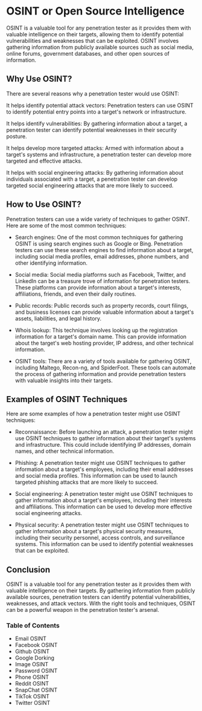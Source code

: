 # OSINT or Open Source Intelligence

OSINT is a valuable tool for any penetration tester as it provides them with valuable intelligence on their targets, allowing them to identify potential vulnerabilities and weaknesses that can be exploited. OSINT involves gathering information from publicly available sources such as social media, online forums, government databases, and other open sources of information.

## Why Use OSINT?

There are several reasons why a penetration tester would use OSINT:

It helps identify potential attack vectors: Penetration testers can use OSINT to identify potential entry points into a target's network or infrastructure.

It helps identify vulnerabilities: By gathering information about a target, a penetration tester can identify potential weaknesses in their security posture.

It helps develop more targeted attacks: Armed with information about a target's systems and infrastructure, a penetration tester can develop more targeted and effective attacks.

It helps with social engineering attacks: By gathering information about individuals associated with a target, a penetration tester can develop targeted social engineering attacks that are more likely to succeed.

## How to Use OSINT?

Penetration testers can use a wide variety of techniques to gather OSINT. Here are some of the most common techniques:

+ Search engines: One of the most common techniques for gathering OSINT is using search engines such as Google or Bing. Penetration testers can use these search engines to find information about a target, including social media profiles, email addresses, phone numbers, and other identifying information.

+ Social media: Social media platforms such as Facebook, Twitter, and LinkedIn can be a treasure trove of information for penetration testers. These platforms can provide information about a target's interests, affiliations, friends, and even their daily routines.

+ Public records: Public records such as property records, court filings, and business licenses can provide valuable information about a target's assets, liabilities, and legal history.

+ Whois lookup: This technique involves looking up the registration information for a target's domain name. This can provide information about the target's web hosting provider, IP address, and other technical information.

+ OSINT tools: There are a variety of tools available for gathering OSINT, including Maltego, Recon-ng, and SpiderFoot. These tools can automate the process of gathering information and provide penetration testers with valuable insights into their targets.

## Examples of OSINT Techniques

Here are some examples of how a penetration tester might use OSINT techniques:

+ Reconnaissance: Before launching an attack, a penetration tester might use OSINT techniques to gather information about their target's systems and infrastructure. This could include identifying IP addresses, domain names, and other technical information.

+ Phishing: A penetration tester might use OSINT techniques to gather information about a target's employees, including their email addresses and social media profiles. This information can be used to launch targeted phishing attacks that are more likely to succeed.

+ Social engineering: A penetration tester might use OSINT techniques to gather information about a target's employees, including their interests and affiliations. This information can be used to develop more effective social engineering attacks.

+ Physical security: A penetration tester might use OSINT techniques to gather information about a target's physical security measures, including their security personnel, access controls, and surveillance systems. This information can be used to identify potential weaknesses that can be exploited.

## Conclusion

OSINT is a valuable tool for any penetration tester as it provides them with valuable intelligence on their targets. By gathering information from publicly available sources, penetration testers can identify potential vulnerabilities, weaknesses, and attack vectors. With the right tools and techniques, OSINT can be a powerful weapon in the penetration tester's arsenal.


### Table of Contents
+ Email OSINT
+ Facebook OSINT
+ Github OSINT
+ Google Dorking
+ Image OSINT
+ Password OSINT
+ Phone OSINT
+ Reddit OSINT
+ SnapChat OSINT
+ TikTok OSINT
+ Twitter OSINT